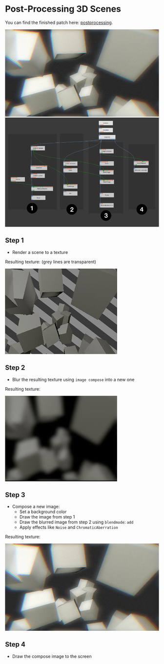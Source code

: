 
# Post-Processing 3D Scenes

You can find the finished patch here: [postprocessing](https://cables.gl/p/5645f59a9a013fa25927562a).

![](img/example_postproc.jpg)
![](img/example_postproc2.png)

## Step 1

- Render a scene to a texture

Resulting texture: (grey lines are transparent)

![](img/example_postproc3.jpg)

## Step 2

- Blur the resulting texture using `image compose` into a new one

Resulting texture:  

![](img/example_postproc4.jpg)

## Step 3

- Compose a new image:
  - Set a background color
  - Draw the image from step 1
  - Draw the blurred image from step 2 using `blendmode`: `add`
  - Apply effects like `Noise` and `ChromaticAberration`


Resulting texture:  

![](img/example_postproc.jpg)

## Step 4

- Draw the compose image to the screen

